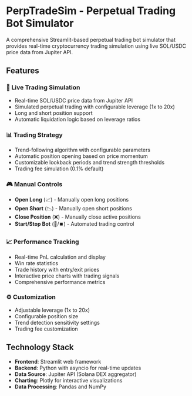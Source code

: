 # PerpTradeSim - Perpetual Trading Bot Simulator

A comprehensive Streamlit-based perpetual trading bot simulator that provides real-time cryptocurrency trading simulation using live SOL/USDC price data from Jupiter API.

## Features

### 🚀 Live Trading Simulation
- Real-time SOL/USDC price data from Jupiter API
- Simulated perpetual trading with configurable leverage (1x to 20x)
- Long and short position support
- Automatic liquidation logic based on leverage ratios

### 📊 Trading Strategy
- Trend-following algorithm with configurable parameters
- Automatic position opening based on price momentum
- Customizable lookback periods and trend strength thresholds
- Trading fee simulation (0.1% default)

### 🎮 Manual Controls
- **Open Long** (📈) - Manually open long positions
- **Open Short** (📉) - Manually open short positions  
- **Close Position** (❌) - Manually close active positions
- **Start/Stop Bot** (🚀/⏹️) - Automated trading control

### 📈 Performance Tracking
- Real-time PnL calculation and display
- Win rate statistics
- Trade history with entry/exit prices
- Interactive price charts with trading signals
- Comprehensive performance metrics

### ⚙️ Customization
- Adjustable leverage (1x to 20x)
- Configurable position size
- Trend detection sensitivity settings
- Trading fee customization

## Technology Stack

- **Frontend**: Streamlit web framework
- **Backend**: Python with asyncio for real-time updates
- **Data Source**: Jupiter API (Solana DEX aggregator)
- **Charting**: Plotly for interactive visualizations
- **Data Processing**: Pandas and NumPy

